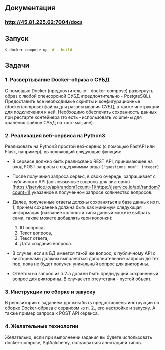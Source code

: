 ## Документация
### http://45.81.225.62:7004/docs

## Запуск
```sh
$ docker-compose up -d --build
```



## Задачи

### 1. Развертывание Docker-образа с СУБД

С помощью Docker (предпочтительно - docker-compose) развернуть образ с любой опенсорсной СУБД (предпочтительно - PostgreSQL). Предоставить все необходимые скрипты и конфигурационные (docker/compose) файлы для развертывания СУБД, а также инструкции для подключения к ней. Необходимо обеспечить сохранность данных при рестарте контейнера (то есть - использовать volume-ы для хранения файлов СУБД на хост-машине).

### 2. Реализация веб-сервиса на Python3

Реализовать на Python3 простой веб-сервис (с помощью FastAPI или Flask, например), выполняющий следующие функции:

- В сервисе должно быть реализовано REST API, принимающее на вход POST запросы с содержимым вида `{"questions_num": integer}`.

- После получения запроса сервис, в свою очередь, запрашивает с публичного API (англоязычные вопросы для викторин) [https://jservice.io/api/random?count=1](https://jservice.io/api/random?count=1) указанное в полученном запросе количество вопросов.

- Далее, полученные ответы должны сохраняться в базе данных из п. 1, причем сохранена должна быть как минимум следующая информация (название колонок и типы данный можете выбрать сами, также можете добавлять свои колонки):
  1. ID вопроса,
  2. Текст вопроса,
  3. Текст ответа,
  4. Дата создания вопроса.
  
- В случае, если в БД имеется такой же вопрос, к публичному API с викторинами должны выполняться дополнительные запросы до тех пор, пока не будет получен уникальный вопрос для викторины.

- Ответом на запрос из п.2.a должен быть предыдущий сохраненный вопрос для викторины. В случае его отсутствия - пустой объект.

### 3. Инструкции по сборке и запуску

В репозитории с заданием должны быть предоставлены инструкции по сборке Docker-образа с сервисом из п. 2., его настройке и запуску. А также пример запроса к POST API сервиса.

### 4. Желательные технологии

Желательно, если при выполнении задания вы будете использовать docker-compose, SqlAalchemy, пользоваться аннотацией типов.

